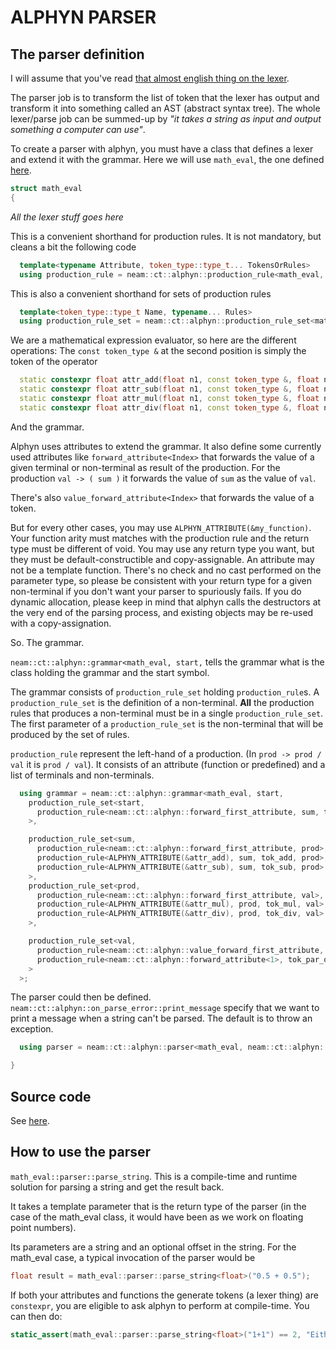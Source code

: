 
# ALPHYN PARSER

## The parser definition

I will assume that you've read [that almost english thing on the lexer](lexer.md).

The parser job is to transform the list of token that the lexer has output and transform it into something called an AST (abstract syntax tree).
The whole lexer/parse job can be summed-up by *"it takes a string as input and output something a computer can use"*.

To create a parser with alphyn, you must have a class that defines a lexer and extend it with the grammar.
Here we will use `math_eval`, the one defined [here](lexer.md).

```c++
struct math_eval
{
```
*All the lexer stuff goes here*

This is a convenient shorthand for production rules. It is not mandatory, but cleans a bit the following code
```c++
  template<typename Attribute, token_type::type_t... TokensOrRules>
  using production_rule = neam::ct::alphyn::production_rule<math_eval, Attribute, TokensOrRules...>;
```

This is also a convenient shorthand for sets of production rules
```c++
  template<token_type::type_t Name, typename... Rules>
  using production_rule_set = neam::ct::alphyn::production_rule_set<math_eval, Name, Rules...>;
```

We are a mathematical expression evaluator, so here are the different operations:
The `const token_type &` at the second position is simply the token of the operator
```c++
  static constexpr float attr_add(float n1, const token_type &, float n2) { return n1 + n2; }
  static constexpr float attr_sub(float n1, const token_type &, float n2) { return n1 - n2; }
  static constexpr float attr_mul(float n1, const token_type &, float n2) { return n1 * n2; }
  static constexpr float attr_div(float n1, const token_type &, float n2) { return n1 / n2; }
```


And the grammar.

Alphyn uses attributes to extend the grammar. It also define some currently used attributes like
`forward_attribute<Index>` that forwards the value of a given terminal or non-terminal as result of the production.
For the production `val -> ( sum )` it forwards the value of `sum` as the value of `val`.

There's also `value_forward_attribute<Index>` that forwards the value of a token.

But for every other cases, you may use `ALPHYN_ATTRIBUTE(&my_function)`.
Your function arity must matches with the production rule and the return type must be different of void.
You may use any return type you want, but they must be default-constructible and copy-assignable. An attribute may not be a template function.
There's no check and no cast performed on the parameter type, so please be consistent with your return type for a given
non-terminal if you don't want your parser to spuriously fails.
If you do dynamic allocation, please keep in mind that alphyn calls the destructors at the very end of the parsing process,
and existing objects may be re-used with a copy-assignation.

So. The grammar.

`neam::ct::alphyn::grammar<math_eval, start,` tells the grammar what is the class holding the grammar and the start symbol.

The grammar consists of `production_rule_set` holding `production_rule`s.
A `production_rule_set` is the definition of a non-terminal. **All** the production rules
that produces a non-terminal must be in a single `production_rule_set`.
The first parameter of a `production_rule_set` is the non-terminal that will be produced by the set of rules.

`production_rule` represent the left-hand of a production. (In `prod -> prod / val` it is `prod / val`).
It consists of an attribute (function or predefined) and a list of terminals and non-terminals.

```c++
  using grammar = neam::ct::alphyn::grammar<math_eval, start,
    production_rule_set<start,
      production_rule<neam::ct::alphyn::forward_first_attribute, sum, tok_end>      // start -> sum
    >,

    production_rule_set<sum,
      production_rule<neam::ct::alphyn::forward_first_attribute, prod>,             // sum -> prod
      production_rule<ALPHYN_ATTRIBUTE(&attr_add), sum, tok_add, prod>,             // sum -> sum + prod
      production_rule<ALPHYN_ATTRIBUTE(&attr_sub), sum, tok_sub, prod>              // sum -> sum - prod
    >,
    production_rule_set<prod,
      production_rule<neam::ct::alphyn::forward_first_attribute, val>,              // prod -> val
      production_rule<ALPHYN_ATTRIBUTE(&attr_mul), prod, tok_mul, val>,             // prod -> prod * val
      production_rule<ALPHYN_ATTRIBUTE(&attr_div), prod, tok_div, val>              // prod -> prod / val
    >,

    production_rule_set<val,
      production_rule<neam::ct::alphyn::value_forward_first_attribute, tok_number>,               // val -> number
      production_rule<neam::ct::alphyn::forward_attribute<1>, tok_par_open, sum, tok_par_close>   // val -> ( sum )
    >
  >;
```

The parser could then be defined.
`neam::ct::alphyn::on_parse_error::print_message` specify that we want to print a message when a string can't be parsed.
The default is to throw an exception.
```c++
  using parser = neam::ct::alphyn::parser<math_eval, neam::ct::alphyn::on_parse_error::print_message>;
```

```c++
}
```

## Source code

See [here](../samples/test/main.cpp).

## How to use the parser

`math_eval::parser::parse_string`. This is a compile-time and runtime solution for parsing a string and get the result back.

It takes a template parameter that is the return type of the parser (in the case of the math_eval class, it would have been <float> as we work on floating point numbers).

Its parameters are a string and an optional offset in the string.
For the math_eval case, a typical invocation of the parser would be
```c++
float result = math_eval::parser::parse_string<float>("0.5 + 0.5");
```

If both your attributes and functions the generate tokens (a lexer thing) are `constexpr`, you are eligible to ask alphyn to perform at compile-time.
You can then do:

```c++
static_assert(math_eval::parser::parse_string<float>("1+1") == 2, "Either the world has became wrong or alphyn has a problem. (please check the world)");
```
